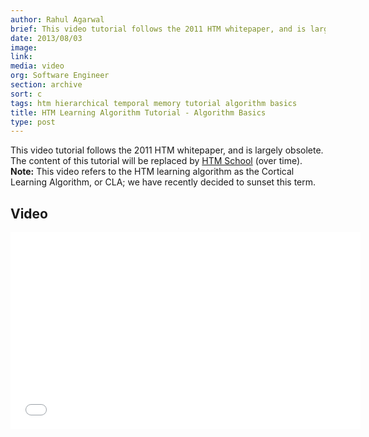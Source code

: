 ```yaml
---
author: Rahul Agarwal
brief: This video tutorial follows the 2011 HTM whitepaper, and is largely obsolete. The content of this tutorial will be replace by HTM School (over time).
date: 2013/08/03
image:
link:
media: video
org: Software Engineer
section: archive
sort: c
tags: htm hierarchical temporal memory tutorial algorithm basics
title: HTM Learning Algorithm Tutorial - Algorithm Basics
type: post
---
```


This video tutorial follows the 2011 HTM whitepaper, and is largely obsolete.
The content of this tutorial will be replaced by
[HTM School](https://www.youtube.com/watch?v=XMB0ri4qgwc) (over time).
**Note:** This video refers to the HTM learning algorithm as the Cortical
Learning Algorithm, or CLA; we have recently decided to sunset this term.

## Video

<div class="video-container media-border">
  <iframe width="560" height="315" src="//www.youtube.com/embed/z6r3ekreRzY" frameborder="0" allowfullscreen></iframe>
</div>
